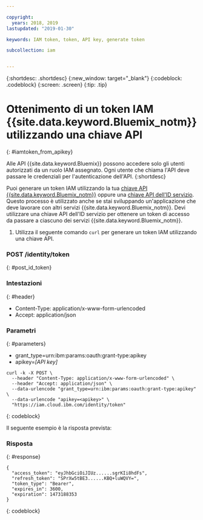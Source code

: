 ```yaml
---

copyright:
  years: 2018, 2019
lastupdated: "2019-01-30"

keywords: IAM token, token, API key, generate token

subcollection: iam


---
```



{:shortdesc: .shortdesc}
{:new_window: target="_blank"}
{:codeblock: .codeblock}
{:screen: .screen}
{:tip: .tip}

# Ottenimento di un token IAM {{site.data.keyword.Bluemix_notm}} utilizzando una chiave API
{: #iamtoken_from_apikey}

Alle API {{site.data.keyword.Bluemix}} possono accedere solo gli utenti autorizzati da un ruolo IAM assegnato. Ogni utente che chiama l'API deve passare le credenziali per l'autenticazione dell'API.
{:shortdesc}

Puoi generare un token IAM utilizzando la tua [chiave API {{site.data.keyword.Bluemix_notm}}](/docs/iam?topic=iam-userapikey#userapikey) oppure una [chiave API dell'ID servizio](/docs/iam?topic=iam-serviceidapikeys#serviceidapikeys). Questo processo è utilizzato anche se stai sviluppando un'applicazione che deve lavorare con altri servizi {{site.data.keyword.Bluemix_notm}}. Devi utilizzare una chiave API dell'ID servizio per ottenere un token di accesso da passare a ciascuno dei servizi {{site.data.keyword.Bluemix_notm}}.


1. Utilizza il seguente comando `curl` per generare un token IAM utilizzando una chiave API.

### POST /identity/token
{: #post_id_token}

### Intestazioni
{: #header}

  - Content-Type: application/x-www-form-urlencoded
  - Accept: application/json


### Parametri
{: #parameters}

  - grant_type=urn:ibm:params:oauth:grant-type:apikey
  - apikey=*[API key]*

```
curl -k -X POST \
  --header "Content-Type: application/x-www-form-urlencoded" \
  --header "Accept: application/json" \
  --data-urlencode "grant_type=urn:ibm:params:oauth:grant-type:apikey" \
  --data-urlencode "apikey=<apikey>" \
  "https://iam.cloud.ibm.com/identity/token"
```
{: codeblock}

Il seguente esempio è la risposta prevista:

### Risposta
{: #response}

```
{
  "access_token": "eyJhbGciOiJIUz......sgrKIi8hdFs",
  "refresh_token": "SPrXw5tBE3......KBQ+luWQVY=",
  "token_type": "Bearer",
  "expires_in": 3600,
  "expiration": 1473188353
}
```
{: codeblock}
